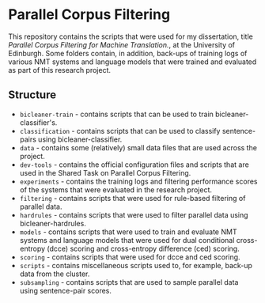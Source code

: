 # Parallel Corpus Filtering

This repository contains the scripts that were used for my dissertation, title _Parallel Corpus Filtering for Machine Translation._, at the University of Edinburgh. Some folders contain, in addition, back-ups of training logs of various NMT systems and language models that were trained and evaluated as part of this research project.

## Structure
* `bicleaner-train` - contains scripts that can be used to train bicleaner-classifier's.
* `classification` - contains scripts that can be used to classify sentence-pairs using bicleaner-classifier.
* `data` - contains some (relatively) small data files that are used across the project.
* `dev-tools` - contains the official configuration files and scripts that are used in the Shared Task on Parallel Corpus Filtering.
* `experiments` - contains the training logs and filtering performance scores of the systems that were evaluated in the research project.
* `filtering` - contains scripts that were used for rule-based filtering of parallel data.
* `hardrules` - contains scripts that were used to filter parallel data using bicleaner-hardrules.
* `models` - contains scripts that were used to train and evaluate NMT systems and language models that were used for dual conditional cross-entropy (dcce) scoring and cross-entropy difference (ced) scoring.
* `scoring` - contains scripts that were used for dcce and ced scoring.
* `scripts` - contains miscellaneous scripts used to, for example, back-up data from the cluster. 
* `subsampling` - contains scripts that are used to sample parallel data using sentence-pair scores.


